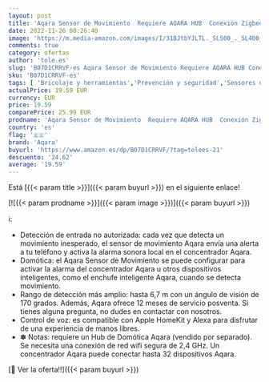 ```yaml
---
layout: post
title: 'Aqara Sensor de Movimiento  Requiere AQARA HUB  Conexión Zigbee  para Sistema de Alarma y domótica  Amplio Rango de Detección  Compatible con Apple HomeKit y Alexa'
date: 2022-11-26 00:26:40
image: 'https://m.media-amazon.com/images/I/31BJtbYJLTL._SL500_._SL400_.jpg'
comments: true
category: ofertas
author: 'tole.es'
slug: 'B07D1CRRVF-es Aqara Sensor de Movimiento Requiere AQARA HUB Conexión...'
sku: 'B07D1CRRVF-es'
tags: [ 'Bricolaje y herramientas','Prevención y seguridad','Sensores de movimiento','Sistemas de seguridad para el hogar','apple','aqara','🇪🇸', ]
actualPrice: 19.59 EUR
currency: EUR
price: 19.59
comparePrice: 25.99 EUR
prodname: 'Aqara Sensor de Movimiento  Requiere AQARA HUB  Conexión Zigbee  para Sistema de Alarma y domótica  Amplio Rango de Detección  Compatible con Apple HomeKit y Alexa'
country: 'es'
flag: '🇪🇸'
brand: 'Aqara'
buyurl: 'https://www.amazon.es/dp/B07D1CRRVF/?tag=tolees-21'
descuento: '24.62'
average: '19.59'
---
```


Está [{{< param title >}}]({{< param buyurl >}}) en el siguiente enlace!

[![{{< param prodname >}}]({{< param image >}})]({{< param buyurl >}})

ℹ️:

- Detección de entrada no autorizada: cada vez que detecta un movimiento inesperado, el sensor de movimiento Aqara envía una alerta a tu teléfono y activa la alarma sonora local en el concentrador Aqara.
- Domótica: el Aqara Sensor de Movimiento se puede configurar para activar la alarma del concentrador Aqara u otros dispositivos inteligentes, como el enchufe inteligente Aqara, cuando se detecta movimiento.
- Rango de detección más amplio: hasta 6,7 m con un ángulo de visión de 170 grados. Además, Aqara ofrece 12 meses de servicio posventa. Si tienes alguna pregunta, no dudes en contactar con nosotros.
- Control de voz: es compatible con Apple HomeKit y Alexa para disfrutar de una experiencia de manos libres.
- ✽ Notas: requiere un Hub de Domótica Aqara (vendido por separado). Se necesita una conexión de red wifi segura de 2,4 GHz. Un concentrador Aqara puede conectar hasta 32 dispositivos Aqara.

[🛒 Ver la oferta!!]({{< param buyurl >}})
